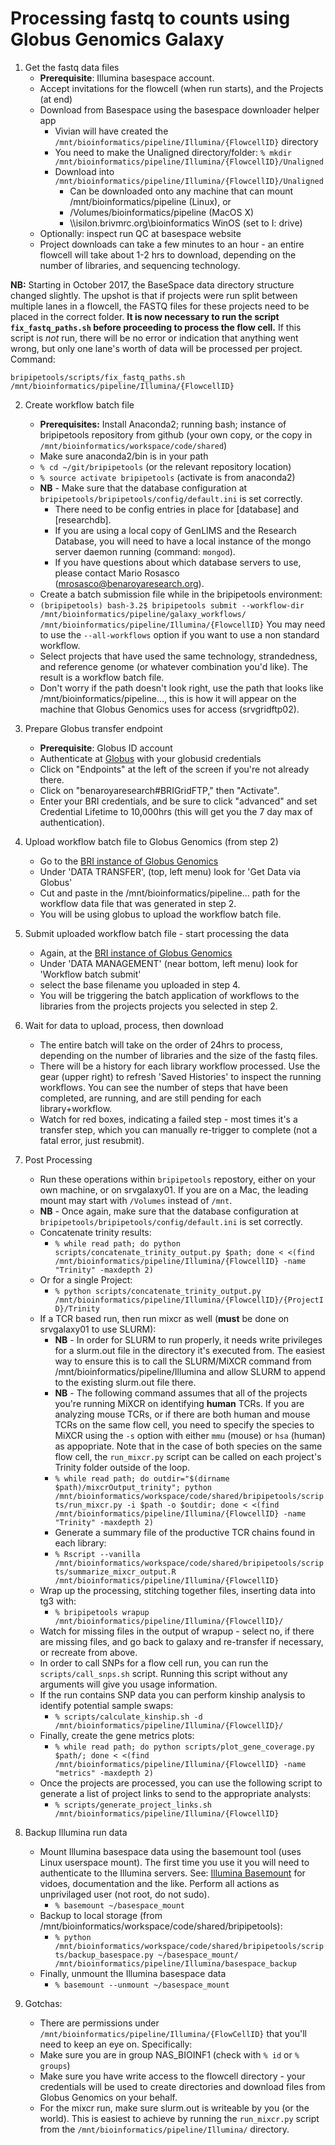 Processing fastq to counts using Globus Genomics Galaxy
===

1. Get the fastq data files
	+ **Prerequisite**: Illumina basespace account.
	+ Accept invitations for the flowcell (when run starts), and the Projects (at end)
	+ Download from Basespace using the basespace downloader helper app
	 	+ Vivian will have created the `/mnt/bioinformatics/pipeline/Illumina/{FlowcellID}` directory
	 	+ You need to make the Unaligned directory/folder: `% mkdir /mnt/bioinformatics/pipeline/Illumina/{FlowcellID}/Unaligned`
		+ Download into `/mnt/bioinformatics/pipeline/Illumina/{FlowcellID}/Unaligned`
			+ Can be downloaded onto any machine that can mount /mnt/bioinformatics/pipeline (Linux), or 
			+ /Volumes/bioinformatics/pipeline (MacOS X)
			+ \\\\isilon.brivmrc.org\bioinformatics WinOS (set to I: drive)
	+ Optionally: inspect run QC at basespace website
	+ Project downloads can take a few minutes to an hour - an entire flowcell will take about 1-2 hrs to download, depending on the number of libraries, and sequencing technology.
	
**NB:** Starting in October 2017, the BaseSpace data directory structure changed slightly. The upshot is that if projects were run split between multiple lanes in a flowcell, the FASTQ files for these projects need to be placed in the correct folder. **It is now necessary to run the script `fix_fastq_paths.sh` before proceeding to process the flow cell.** If this script is _not_ run, there will be no error or indication that anything went wrong, but only one lane's worth of data will be processed per project. Command:

`bripipetools/scripts/fix_fastq_paths.sh /mnt/bioinformatics/pipeline/Illumina/{FlowcellID}`


2. Create workflow batch file
	+ **Prerequisites:** Install Anaconda2; running bash; instance of bripipetools repository from github (your own copy, or the copy in `/mnt/bioinformatics/workspace/code/shared`)
	+ Make sure anaconda2/bin is in your path
	+ `% cd ~/git/bripipetools` (or the relevant repository location)
	+ `% source activate bripipetools` (activate is from anaconda2)
	+ **NB** - Make sure that the database configuration at `bripipetools/bripipetools/config/default.ini` is set correctly. 
		+ There need to be config entries in place for [database] and [researchdb]. 
		+ If you are using a local copy of GenLIMS and the Research Database, you will need to have a local instance of the mongo server daemon running (command: `mongod`).
		+ If you have questions about which database servers to use, please contact Mario Rosasco (mrosasco@benaroyaresearch.org).
	+ Create a batch submission file while in the bripipetools environment:
	+ `(bripipetools) bash-3.2$ bripipetools submit --workflow-dir /mnt/bioinformatics/pipeline/galaxy_workflows/ /mnt/bioinformatics/pipeline/Illumina/{FlowcellID}` You may need to use the `--all-workflows` option if you want to use a non standard workflow.
	+ Select projects that have used the same technology, strandedness, and reference genome (or whatever combination you'd like).  The result is a workflow batch file.
	+ Don't worry if the path doesn't look right, use the path that looks like /mnt/bioinformatics/pipeline..., this is how it will appear on the machine that Globus Genomics uses for access (srvgridftp02).

3. Prepare Globus transfer endpoint
	+ **Prerequisite**: Globus ID account
	+ Authenticate at [Globus](https://app.globus.org/endpoints) with your globusid credentials
	+ Click on "Endpoints" at the left of the screen if you're not already there.
	+ Click on "benaroyaresearch#BRIGridFTP," then "Activate". 
	+ Enter your BRI credentials, and be sure to click "advanced" and set Credential Lifetime to 10,000hrs (this will get you the 7 day max of authentication).

4. Upload workflow batch file to Globus Genomics (from step 2)
	+ Go to the [BRI instance of Globus Genomics](https://bri.globusgenomics.org/)
	+ Under 'DATA TRANSFER', (top, left menu) look for 'Get Data via Globus'
	+ Cut and paste in the /mnt/bioinformatics/pipeline... path for the workflow data file that was generated in step 2.
	+ You will be using globus to upload the workflow batch file.

5. Submit uploaded workflow batch file - start processing the data
	+ Again, at the [BRI instance of Globus Genomics](https://bri.globusgenomics.org/)
	+ Under 'DATA MANAGEMENT' (near bottom, left menu) look for 'Workflow batch submit'
	+ select the base filename you uploaded in step 4.
	+ You will be triggering the batch application of workflows to the libraries from the projects projects you selected in step 2.

6. Wait for data to upload, process, then download
	+ The entire batch will take on the order of 24hrs to process, depending on the number of libraries and the size of the fastq files.
	+ There will be a history for each library workflow processed.  Use the gear (upper right) to refresh 'Saved Histories' to inspect the running workflows. You can see the number of steps that have been completed, are running, and are still pending for each library+workflow.
	+ Watch for red boxes, indicating a failed step - most times it's a transfer step, which you can manually re-trigger to complete (not a fatal error, just resubmit).

7. Post Processing
	+ Run these operations within `bripipetools` repostory, either on your own machine, or on srvgalaxy01.  If you are on a Mac, the leading mount may start with `/Volumes` instead of `/mnt`. 
	+ **NB** - Once again, make sure that the database configuration at `bripipetools/bripipetools/config/default.ini` is set correctly. 
	+ Concatenate trinity results:
		+ `% while read path; do python scripts/concatenate_trinity_output.py $path; done < <(find /mnt/bioinformatics/pipeline/Illumina/{FlowcellID} -name "Trinity" -maxdepth 2)`
	+ Or for a single Project:
		+ `% python scripts/concatenate_trinity_output.py /mnt/bioinformatics/pipeline/Illumina/{FlowcellID}/{ProjectID}/Trinity`
	+ If a TCR based run, then run mixcr as well (**must** be done on srvgalaxy01 to use SLURM):
		+ **NB** - In order for SLURM to run properly, it needs write privileges for a slurm.out file in the directory it's executed from. The easiest way to ensure this is to call the SLURM/MiXCR command from /mnt/bioinformatics/pipeline/Illumina and allow SLURM to append to the existing slurm.out file there.
		+ **NB** - The following command assumes that all of the projects you're running MiXCR on identifying **human** TCRs. If you are analyzing mouse TCRs, or if there are both human and mouse TCRs on the same flow cell, you need to specify the species to MiXCR using the `-s` option with either `mmu` (mouse) or `hsa` (human) as appopriate. Note that in the case of both species on the same flow cell, the `run_mixcr.py` script can be called on each project's Trinity folder outside of the loop.
		+ `% while read path; do outdir="$(dirname $path)/mixcrOutput_trinity"; python /mnt/bioinformatics/workspace/code/shared/bripipetools/scripts/run_mixcr.py -i $path -o $outdir; done < <(find /mnt/bioinformatics/pipeline/Illumina/{FlowcellID} -name "Trinity" -maxdepth 2)`
		+ Generate a summary file of the productive TCR chains found in each library:
		+ `% Rscript --vanilla /mnt/bioinformatics/workspace/code/shared/bripipetools/scripts/summarize_mixcr_output.R /mnt/bioinformatics/pipeline/Illumina/{FlowcellID}`
	+ Wrap up the processing, stitching together files, inserting data into tg3 with:
		+ `% bripipetools wrapup /mnt/bioinformatics/pipeline/Illumina/{FlowcellID}/`
	+ Watch for missing files in the output of wrapup - select no, if there are missing files, and go back to galaxy and re-transfer if necessary, or recreate from above.
	+ In order to call SNPs for a flow cell run, you can run the `scripts/call_snps.sh` script. Running this script without any arguments will give you usage information.
	+ If the run contains SNP data you can perform kinship analysis to identify potential sample swaps:
		+ `% scripts/calculate_kinship.sh -d /mnt/bioinformatics/pipeline/Illumina/{FlowcellID}/`
	+ Finally, create the gene metrics plots:
		+ `% while read path; do python scripts/plot_gene_coverage.py $path/; done < <(find /mnt/bioinformatics/pipeline/Illumina/{FlowcellID} -name "metrics" -maxdepth 2)`
	+ Once the projects are processed, you can use the following script to generate a list of project links to send to the appropriate analysts:
		+ `% scripts/generate_project_links.sh /mnt/bioinformatics/pipeline/Illumina/{FlowcellID}`

8. Backup Illumina run data
	+  Mount Illumina basespace data using the basemount tool (uses Linux userspace mount). The first time you use it you will need to authenticate to the Illumina servers.  See: [Illumina Basemount](https://basemount.basespace.illumina.com/) for vidoes, documentation and the like. Perform all actions as unprivilaged user (not root, do not sudo).
		+ `% basemount ~/basespace_mount`
	+ Backup to local storage (from /mnt/bioinformatics/workspace/code/shared/bripipetools):
		+ `% python /mnt/bioinformatics/workspace/code/shared/bripipetools/scripts/backup_basespace.py ~/basespace_mount/ /mnt/bioinformatics/pipeline/Illumina/basespace_backup`
	+ Finally, unmount the Illumina basespace data
		+ `% basemount --unmount ~/basespace_mount`
		
9. Gotchas:
	+ There are permissions under `/mnt/bioinformatics/pipeline/Illumina/{FlowCellID}` that you'll need to keep an eye on. Specifically:
	+ Make sure you are in group NAS_BIOINF1 (check with `% id` or `% groups`)
	+ Make sure you have write access to the flowcell directory - your credentials will be used to create directories and download files from Globus Genomics on your behalf.
	+ For the mixcr run, make sure slurm.out is writeable by you (or the world). This is easiest to achieve by running the `run_mixcr.py` script from the `/mnt/bioinformatics/pipeline/Illumina/` directory. 

